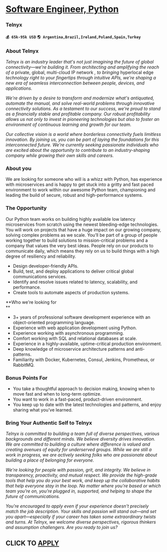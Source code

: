 # [Software Engineer, Python](https://www.remotewlb.com/apply/software-engineer-python-45570)  
### Telnyx  
#### `💰 65k-95k USD` `🌎 Argentina,Brazil,Ireland,Poland,Spain,Turkey`  

### About Telnyx

_Telnyx is an industry leader that's not just imagining the future of global connectivity—we're building it. From architecting and amplifying the reach of a_ private, global, multi-cloud IP network _, to bringing_ hyperlocal edge _technology right to your fingertips through intuitive APIs, we're shaping a new era of seamless interconnection between people, devices, and applications._

 _We're driven by a desire to transform and modernize what's antiquated, automate the manual, and solve real-world problems through innovative connectivity solutions. As a testament to our success, we're proud to stand as a financially stable and profitable company. Our robust profitability allows us not only to invest in pioneering technologies but also to foster an environment of continuous learning and growth for our team._

 _Our collective vision is a world where borderless connectivity fuels limitless innovation. By joining us, you can be part of laying the foundations for this interconnected future. We're currently seeking passionate individuals who are excited about the opportunity to contribute to an industry-shaping company while growing their own skills and careers._

### About you

We are looking for someone who will is a whizz with Python, has experience with microservices and is happy to get stuck into a gritty and fast paced environment to work within our awesome Python team, championing and leading the build of secure, robust and high-performance systems.

### The Opportunity

Our Python team works on building highly available low latency microservices from scratch using the newest bleeding-edge technologies. You will work on projects that have a huge impact on our growing company, solving complex problems as we scale. You’ll be part of a group of people working together to build solutions to mission-critical problems and a company that values the very best ideas. People rely on our products to communicate daily, which means they rely on us to build things with a high degree of resiliency and reliability.

  * Design developer-friendly APIs.
  * Build, test, and deploy applications to deliver critical global communications services.
  * Identify and resolve issues related to latency, scalability, and performance.
  * Create tools to automate aspects of production systems.  
  

**Who we're looking for  
**

  * 3+ years of professional software development experience with an object-oriented programming language.
  * Experience with web application development using Python.
  * Experience working with asynchronous programming.
  * Comfort working with SQL and relational databases at scale.
  * Experience in a highly-available, uptime-critical production environment.
  * Deep knowledge of microservice architecture patterns and anti-patterns.
  * Familiarity with Docker, Kubernetes, Consul, Jenkins, Prometheus, or RabbitMQ. 

### Bonus Points For

  * You take a thoughtful approach to decision making, knowing when to move fast and when to long-term optimize.
  * You want to work in a fast-paced, product-driven environment.
  * You keep up to date with the latest technologies and patterns, and enjoy sharing what you’ve learned.

### Bring Your Authentic Self to Telnyx

_Telnyx is committed to building a team full of diverse perspectives, various backgrounds and different minds. We believe diversity drives innovation. We are committed to building a culture where difference is valued and creating avenues of equity for underserved groups. While we are still a work in progress, we are actively seeking folks who are passionate about building a place of belonging for everyone._

 _We're looking for people with passion, grit, and integrity. We believe in transparency, proactivity, and mutual respect. We provide the high-grade tools that help you do your best work, and keep up the collaborative habits that help everyone stay in the loop. No matter where you're based or which team you’re on, you’re plugged in, supported, and helping to shape the future of communications._

 _You're encouraged to apply even if your experience doesn't precisely match the job description. Your skills and passion will stand out—and set you apart—especially if your career has taken some extraordinary twists and turns. At Telnyx, we welcome diverse perspectives, rigorous thinkers and assumption challengers. Are you ready to join us?_

  
## CLICK TO [APPLY](https://www.remotewlb.com/apply/software-engineer-python-45570)

